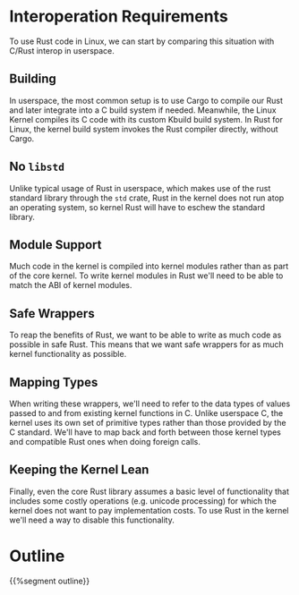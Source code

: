 # Interoperation Requirements

To use Rust code in Linux, we can start by comparing this situation with C/Rust
interop in userspace.

## Building

In userspace, the most common setup is to use Cargo to compile our Rust and
later integrate into a C build system if needed.
Meanwhile, the Linux Kernel compiles its C code with its custom Kbuild build
system.
In Rust for Linux, the kernel build system invokes the Rust compiler directly,
without Cargo.

## No `libstd`

Unlike typical usage of Rust in userspace, which makes use of the rust standard
library through the `std` crate, Rust in the kernel does not run atop an
operating system, so kernel Rust will have to eschew the standard library.

## Module Support

Much code in the kernel is compiled into kernel modules rather than as part of
the core kernel.
To write kernel modules in Rust we'll need to be able to match the ABI of kernel
modules.

## Safe Wrappers

To reap the benefits of Rust, we want to be able to write as much code as
possible in safe Rust.
This means that we want safe wrappers for as much kernel functionality as
possible.

## Mapping Types

When writing these wrappers, we'll need to refer to the data types of values
passed to and from existing kernel functions in C.
Unlike userspace C, the kernel uses its own set of primitive types rather than
those provided by the C standard.
We'll have to map back and forth between those kernel types and compatible Rust
ones when doing foreign calls.

## Keeping the Kernel Lean

Finally, even the core Rust library assumes a basic level of functionality that
includes some costly operations (e.g. unicode processing) for which the kernel
does not want to pay implementation costs.
To use Rust in the kernel we'll need a way to disable this functionality.

# Outline

{{%segment outline}}

